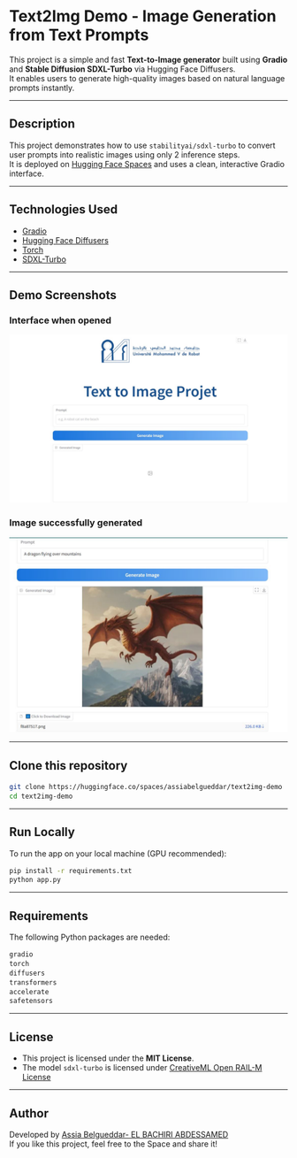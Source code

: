 #  Text2Img Demo - Image Generation from Text Prompts

This project is a simple and fast **Text-to-Image generator** built using **Gradio** and **Stable Diffusion SDXL-Turbo** via Hugging Face Diffusers.  
It enables users to generate high-quality images based on natural language prompts instantly.

---

##  Description

This project demonstrates how to use `stabilityai/sdxl-turbo` to convert user prompts into realistic images using only 2 inference steps.  
It is deployed on [Hugging Face Spaces](https://huggingface.co/spaces/assiabelgueddar/text2img-demo) and uses a clean, interactive Gradio interface.

---

## Technologies Used

- [Gradio](https://gradio.app)
- [Hugging Face Diffusers](https://huggingface.co/docs/diffusers/index)
- [Torch](https://pytorch.org/)
- [SDXL-Turbo](https://huggingface.co/stabilityai/sdxl-turbo)

---

## Demo Screenshots

### Interface when opened
![App Interface](1.JPG)

### Image successfully generated
![Generated Output](2.JPG)

---

## Clone this repository

```bash
git clone https://huggingface.co/spaces/assiabelgueddar/text2img-demo
cd text2img-demo
```

---

##  Run Locally

To run the app on your local machine (GPU recommended):

```bash
pip install -r requirements.txt
python app.py
```

---

##  Requirements

The following Python packages are needed:

```txt
gradio
torch
diffusers
transformers
accelerate
safetensors
```

---

##  License

- This project is licensed under the **MIT License**.
- The model `sdxl-turbo` is licensed under [CreativeML Open RAIL-M License](https://huggingface.co/stabilityai/sdxl-turbo/blob/main/LICENSE.md)

---

##  Author

Developed by [Assia Belgueddar- EL BACHIRI ABDESSAMED ](https://huggingface.co/assiabelgueddar)  
If you like this project, feel free to the Space and share it!
